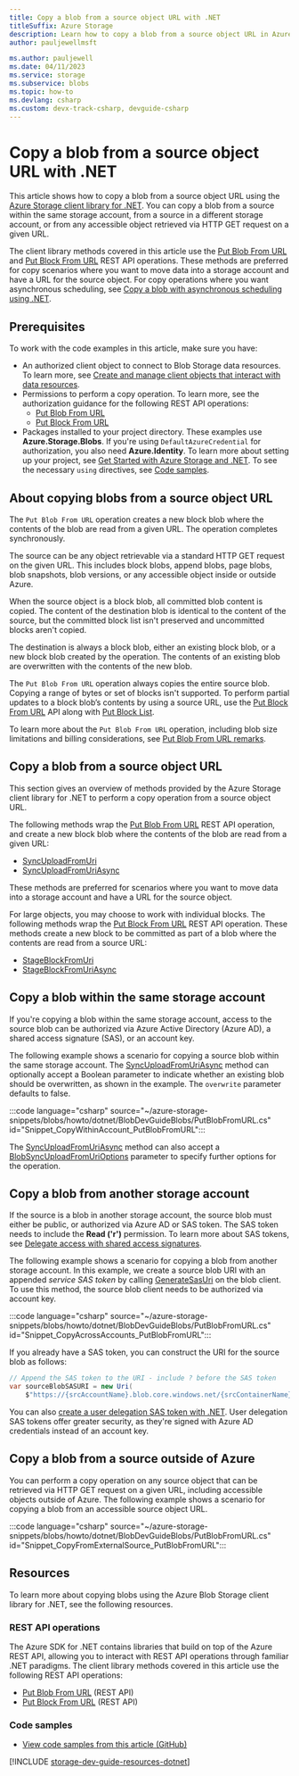 ```yaml
---
title: Copy a blob from a source object URL with .NET
titleSuffix: Azure Storage
description: Learn how to copy a blob from a source object URL in Azure Storage by using the .NET client library.
author: pauljewellmsft

ms.author: pauljewell
ms.date: 04/11/2023
ms.service: storage
ms.subservice: blobs
ms.topic: how-to
ms.devlang: csharp
ms.custom: devx-track-csharp, devguide-csharp
---
```


# Copy a blob from a source object URL with .NET

This article shows how to copy a blob from a source object URL using the [Azure Storage client library for .NET](/dotnet/api/overview/azure/storage). You can copy a blob from a source within the same storage account, from a source in a different storage account, or from any accessible object retrieved via HTTP GET request on a given URL.

The client library methods covered in this article use the [Put Blob From URL](/rest/api/storageservices/put-blob-from-url) and [Put Block From URL](/rest/api/storageservices/put-block-from-url) REST API operations. These methods are preferred for copy scenarios where you want to move data into a storage account and have a URL for the source object. For copy operations where you want asynchronous scheduling, see [Copy a blob with asynchronous scheduling using .NET](storage-blob-copy-async-dotnet.md).

## Prerequisites

To work with the code examples in this article, make sure you have:

- An authorized client object to connect to Blob Storage data resources. To learn more, see [Create and manage client objects that interact with data resources](storage-blob-client-management.md).
- Permissions to perform a copy operation. To learn more, see the authorization guidance for the following REST API operations:
    - [Put Blob From URL](/rest/api/storageservices/put-blob-from-url#authorization)
    - [Put Block From URL](/rest/api/storageservices/put-block-from-url#authorization)
- Packages installed to your project directory. These examples use **Azure.Storage.Blobs**. If you're using `DefaultAzureCredential` for authorization, you also need **Azure.Identity**. To learn more about setting up your project, see [Get Started with Azure Storage and .NET](storage-blob-dotnet-get-started.md#set-up-your-project). To see the necessary `using` directives, see [Code samples](#code-samples).

## About copying blobs from a source object URL

The `Put Blob From URL` operation creates a new block blob where the contents of the blob are read from a given URL. The operation completes synchronously.

The source can be any object retrievable via a standard HTTP GET request on the given URL. This includes block blobs, append blobs, page blobs, blob snapshots, blob versions, or any accessible object inside or outside Azure.

When the source object is a block blob, all committed blob content is copied. The content of the destination blob is identical to the content of the source, but the committed block list isn't preserved and uncommitted blocks aren't copied.

The destination is always a block blob, either an existing block blob, or a new block blob created by the operation. The contents of an existing blob are overwritten with the contents of the new blob.

The `Put Blob From URL` operation always copies the entire source blob. Copying a range of bytes or set of blocks isn't supported. To perform partial updates to a block blob’s contents by using a source URL, use the [Put Block From URL](/rest/api/storageservices/put-block-from-url) API along with [Put Block List](/rest/api/storageservices/put-block-list).

To learn more about the `Put Blob From URL` operation, including blob size limitations and billing considerations, see [Put Blob From URL remarks](/rest/api/storageservices/put-blob-from-url#remarks).

## Copy a blob from a source object URL

This section gives an overview of methods provided by the Azure Storage client library for .NET to perform a copy operation from a source object URL.

The following methods wrap the [Put Blob From URL](/rest/api/storageservices/put-blob-from-url) REST API operation, and create a new block blob where the contents of the blob are read from a given URL:

- [SyncUploadFromUri](/dotnet/api/azure.storage.blobs.specialized.blockblobclient.syncuploadfromuri)
- [SyncUploadFromUriAsync](/dotnet/api/azure.storage.blobs.specialized.blockblobclient.syncuploadfromuriasync)

These methods are preferred for scenarios where you want to move data into a storage account and have a URL for the source object.

For large objects, you may choose to work with individual blocks. The following methods wrap the [Put Block From URL](/rest/api/storageservices/put-block-from-url) REST API operation. These methods create a new block to be committed as part of a blob where the contents are read from a source URL:

- [StageBlockFromUri](/dotnet/api/azure.storage.blobs.specialized.blockblobclient.stageblockfromuri)
- [StageBlockFromUriAsync](/dotnet/api/azure.storage.blobs.specialized.blockblobclient.stageblockfromuriasync)

## Copy a blob within the same storage account

If you're copying a blob within the same storage account, access to the source blob can be authorized via Azure Active Directory (Azure AD), a shared access signature (SAS), or an account key. 

The following example shows a scenario for copying a source blob within the same storage account. The [SyncUploadFromUriAsync](/dotnet/api/azure.storage.blobs.specialized.blockblobclient.syncuploadfromuriasync) method can optionally accept a Boolean parameter to indicate whether an existing blob should be overwritten, as shown in the example. The `overwrite` parameter defaults to false.

:::code language="csharp" source="~/azure-storage-snippets/blobs/howto/dotnet/BlobDevGuideBlobs/PutBlobFromURL.cs" id="Snippet_CopyWithinAccount_PutBlobFromURL":::

The [SyncUploadFromUriAsync](/dotnet/api/azure.storage.blobs.specialized.blockblobclient.syncuploadfromuriasync) method can also accept a [BlobSyncUploadFromUriOptions](/dotnet/api/azure.storage.blobs.models.blobsyncuploadfromurioptions) parameter to specify further options for the operation.

## Copy a blob from another storage account

If the source is a blob in another storage account, the source blob must either be public, or authorized via Azure AD or SAS token. The SAS token needs to include the **Read ('r')** permission. To learn more about SAS tokens, see [Delegate access with shared access signatures](../common/storage-sas-overview.md).

The following example shows a scenario for copying a blob from another storage account. In this example, we create a source blob URI with an appended *service SAS token* by calling [GenerateSasUri](/dotnet/api/azure.storage.blobs.blobcontainerclient.generatesasuri) on the blob client. To use this method, the source blob client needs to be authorized via account key. 

:::code language="csharp" source="~/azure-storage-snippets/blobs/howto/dotnet/BlobDevGuideBlobs/PutBlobFromURL.cs" id="Snippet_CopyAcrossAccounts_PutBlobFromURL":::

If you already have a SAS token, you can construct the URI for the source blob as follows:

```csharp
// Append the SAS token to the URI - include ? before the SAS token
var sourceBlobSASURI = new Uri(
    $"https://{srcAccountName}.blob.core.windows.net/{srcContainerName}/{srcBlobName}?{sasToken}");
```

You can also [create a user delegation SAS token with .NET](storage-blob-user-delegation-sas-create-dotnet.md). User delegation SAS tokens offer greater security, as they're signed with Azure AD credentials instead of an account key.

## Copy a blob from a source outside of Azure

You can perform a copy operation on any source object that can be retrieved via HTTP GET request on a given URL, including accessible objects outside of Azure. The following example shows a scenario for copying a blob from an accessible source object URL.

:::code language="csharp" source="~/azure-storage-snippets/blobs/howto/dotnet/BlobDevGuideBlobs/PutBlobFromURL.cs" id="Snippet_CopyFromExternalSource_PutBlobFromURL":::

## Resources

To learn more about copying blobs using the Azure Blob Storage client library for .NET, see the following resources.

### REST API operations

The Azure SDK for .NET contains libraries that build on top of the Azure REST API, allowing you to interact with REST API operations through familiar .NET paradigms. The client library methods covered in this article use the following REST API operations:

- [Put Blob From URL](/rest/api/storageservices/put-blob-from-url) (REST API)
- [Put Block From URL](/rest/api/storageservices/put-block-from-url) (REST API)

### Code samples

- [View code samples from this article (GitHub)](https://github.com/Azure-Samples/AzureStorageSnippets/blob/master/blobs/howto/dotnet/BlobDevGuideBlobs/PutBlobFromURL.cs)

[!INCLUDE [storage-dev-guide-resources-dotnet](../../../includes/storage-dev-guides/storage-dev-guide-resources-dotnet.md)]
